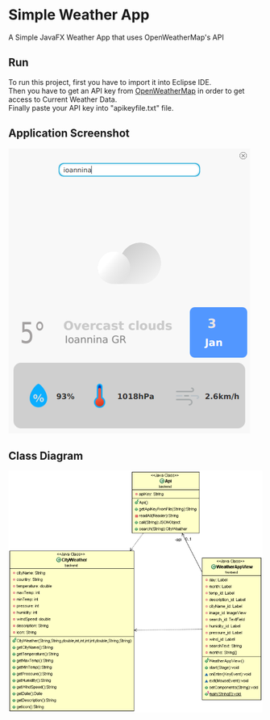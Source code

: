 # Simple Weather App
A Simple JavaFX Weather App that uses OpenWeatherMap's API 

## Run
To run this project, first you have to import it into Eclipse IDE.  
Then you have to get an API key from [OpenWeatherMap](https://openweathermap.org/api) in order to get access to Current Weather Data.  
Finally paste your API key into "apikeyfile.txt" file.

## Application Screenshot
![alt text](https://github.com/irineos/Beginner-Weather-App/blob/main/weatherAppScreenshot.png)

## Class Diagram
![alt text](https://github.com/irineos/Beginner-Weather-App/blob/main/classDiagram.gif)
